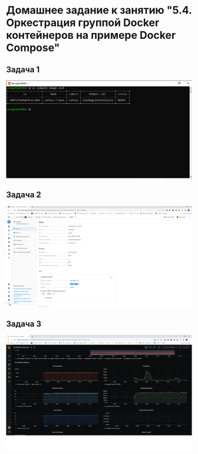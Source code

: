 # Домашнее задание к занятию "5.4. Оркестрация группой Docker контейнеров на примере Docker Compose"


## Задача 1

![img.png](screenshots/5.4.1.png)

## Задача 2

![img.png](screenshots/5.4.2.png)

## Задача 3

![img.png](screenshots/5.4.3.png)